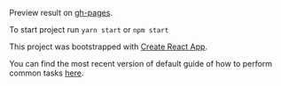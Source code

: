 Preview result on [gh-pages](https://murzich.github.io/react-gallery).

To start project run
`yarn start` or `npm start`

This project was bootstrapped with [Create React App](https://github.com/facebookincubator/create-react-app).

You can find the most recent version of default guide of how to perform common tasks [here](https://github.com/facebookincubator/create-react-app/blob/master/packages/react-scripts/template/README.md).
